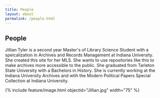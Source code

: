 ```yaml
---
title: People
layout: about
permalink: /people.html
---
```


## People

Jillian Tyler is a second year Master's of Library Science Student with a speicalization in Archives and Records Management at Indiana University. She created this site for her MLS. She wants to use repositories like this to make archives more accessible to the public. She graduated from Tarleton State University with a Bachelors in History. She is currently working at the Indiana University Archives and wtih the Modern Political Papers Special Collection at Indiana University. 

{% include feature/image.html objectid="Jillian.jpg" width="75" %}

